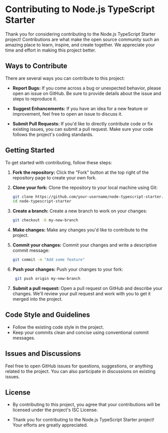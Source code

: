 # Contributing to Node.js TypeScript Starter

Thank you for considering contributing to the Node.js TypeScript Starter project! Contributions are what make the open source community such an amazing place to learn, inspire, and create together. We appreciate your time and effort in making this project better.

## Ways to Contribute

There are several ways you can contribute to this project:

- **Report Bugs:** If you come across a bug or unexpected behavior, please open an issue on GitHub. Be sure to provide details about the issue and steps to reproduce it.

- **Suggest Enhancements:** If you have an idea for a new feature or improvement, feel free to open an issue to discuss it.

- **Submit Pull Requests:** If you'd like to directly contribute code or fix existing issues, you can submit a pull request. Make sure your code follows the project's coding standards.

## Getting Started

To get started with contributing, follow these steps:

1. **Fork the repository:** Click the "Fork" button at the top right of the repository page to create your own fork.

2. **Clone your fork:** Clone the repository to your local machine using Git:

   ```bash
   git clone https://github.com/your-username/node-typescript-starter.git
   cd node-typescript-starter

3. **Create a branch:** Create a new branch to work on your changes:

   ```bash
   git checkout -b my-new-branch

4. **Make changes:** Make any changes you'd like to contribute to the project.

5. **Commit your changes:** Commit your changes and write a descriptive commit message:

   ```bash
   git commit -m "Add some feature"
   ```

6. **Push your changes:** Push your changes to your fork:

   ```bash
    git push origin my-new-branch
    ```

7. **Submit a pull request:** Open a pull request on GitHub and describe your changes. We'll review your pull request and work with you to get it merged into the project.

## Code Style and Guidelines

- Follow the existing code style in the project.
- Keep your commits clean and concise using conventional commit messages.

## Issues and Discussions

Feel free to open GitHub issues for questions, suggestions, or anything related to the project. You can also participate in discussions on existing issues.

## License

- By contributing to this project, you agree that your contributions will be licensed under the project's ISC License.

- Thank you for contributing to the Node.js TypeScript Starter project! Your efforts are greatly appreciated.
